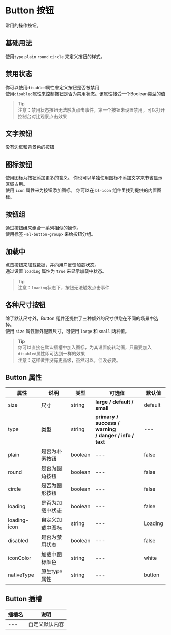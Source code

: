 <script setup>
import baseButton from './components/baseButton.vue';
// import disabledButtonShow from './disabledButtonShow.vue';
// import textButtonShow from './textButtonShow.vue';
// import iconButtonShow from './iconButtonShow.vue';
// import groupButtonShow from './groupButtonShow.vue';
// import loadingButtonShow from './loadingButtonShow.vue';
// import sizeButtonShow from './sizeButtonShow.vue';
</script>
# Button 按钮

常用的操作按钮。

## 基础用法 

使用`type`  `plain` `round` `circle` 来定义按钮的样式。

<show-code showPath="button/baseButton">
  <base-button></base-button>
</show-code>

## 禁用状态

你可以使用`disabled`属性来定义按钮是否被禁用<br>
使用`disabled`属性来控制按钮是否为禁用状态。该属性接受一个Boolean类型的值

> Tip<br>
> 注意：禁用状态按钮无法触发点击事件，第一个按钮未设置禁用，可以打开控制台对比观察点击效果

## 文字按钮

没有边框和背景色的按钮

## 图标按钮
使用图标为按钮添加更多的含义。 你也可以单独使用图标不添加文字来节省显示区域占用。<br>
使用 `icon` 属性来为按钮添加图标。 你可以在 `bl-icon` 组件里找到提供的内置图标。

## 按钮组
通过按钮组来组合一系列相似的操作。<br>
使用标签 `<el-button-group>` 来给按钮分组。


## 加载中

点击按钮来加载数据，并向用户反馈加载状态。<br>
通过设置 `loading` 属性为 `true` 来显示加载中状态。

> Tip<br>
> 注意：`loading`状态下，按钮无法触发点击事件


## 各种尺寸按钮
除了默认尺寸外，Button 组件还提供了三种额外的尺寸供您在不同的场景中选择。<br>
使用 `size` 属性额外配置尺寸，可使用 `large` 和 `small` 两种值。

> **Tip**<br>
> 你可以直接在默认插槽中加入图标，为其设置旋转动画，只需要加入`disabled`属性即可达到一样的效果<br>
> 注意：这样做并没有更高级，虽然可以，但没必要。


## Button 属性
| 属性 | 说明 | 类型 | 可选值 | 默认值 |
| - | - | - | - | - | 
| size | 尺寸 | string | **large / default / small** | default |
| type | 类型 | string | **primary / success / warning <br>/ danger / info / text** | --- |
| plain | 是否为朴素按钮 | boolean | --- | false |
| round | 是否为圆角按钮 | boolean | --- | false |
| circle | 是否为圆形按钮 | boolean | --- | false |
| loading | 是否为加载中状态 | boolean | --- | false |
| loading-icon | 自定义加载中图标 | string | --- | Loading |
| disabled | 是否为禁用状态 | boolean | --- | false |
| iconColor | 加载中图标颜色 | string | --- | white |
| nativeType | 原生type属性 | string | --- | button |

## Button 插槽
| 插槽名 | 说明 |
| - | - |
| --- | 自定义默认内容 |
